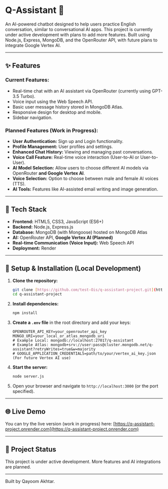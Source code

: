 # Q-Assistant 🤖

An AI-powered chatbot designed to help users practice English conversation, similar to conversational AI apps. This project is currently under active development with plans to add more features. Built using Node.js, Express, MongoDB, and the OpenRouter API, with future plans to integrate Google Vertex AI.

---
## ✨ Features

### Current Features:
* Real-time chat with an AI assistant via OpenRouter (currently using GPT-3.5 Turbo).
* Voice input using the Web Speech API.
* Basic user message history stored in MongoDB Atlas.
* Responsive design for desktop and mobile.
* Sidebar navigation.

### Planned Features (Work in Progress):
* **User Authentication:** Sign up and Login functionality.
* **Profile Management:** User profiles and settings.
* **Enhanced Chat History:** Viewing and managing past conversations.
* **Voice Call Feature:** Real-time voice interaction (User-to-AI or User-to-User).
* **AI Model Selection:** Allow users to choose different AI models via OpenRouter **and Google Vertex AI**.
* **Voice Selection:** Option to choose between male and female AI voices (TTS).
* **AI Tools:** Features like AI-assisted email writing and image generation.

---
## 🚀 Tech Stack

* **Frontend:** HTML5, CSS3, JavaScript (ES6+)
* **Backend:** Node.js, Express.js
* **Database:** MongoDB (with Mongoose) hosted on MongoDB Atlas
* **AI:** OpenRouter API, **Google Vertex AI (Planned)**
* **Real-time Communication (Voice Input):** Web Speech API
* **Deployment:** Render

---
## 🔧 Setup & Installation (Local Development)

1.  **Clone the repository:**
    ```bash
    git clone [https://github.com/test-Ois/q-assistant-project.git](https://github.com/test-Ois/q-assistant-project.git)
    cd q-assistant-project
    ```
2.  **Install dependencies:**
    ```bash
    npm install
    ```
3.  **Create a `.env` file** in the root directory and add your keys:
    ```env
    OPENROUTER_API_KEY=your_openrouter_api_key
    MONGO_URI=your_local_or_atlas_mongodb_uri 
    # Example Local: mongodb://localhost:27017/q-assistant
    # Example Atlas: mongodb+srv://user:pass@cluster.mongodb.net/q-assistant?retryWrites=true&w=majority
    # GOOGLE_APPLICATION_CREDENTIALS=path/to/your/vertex_ai_key.json (For future Vertex AI use)
    ```
4.  **Start the server:**
    ```bash
    node server.js
    ```
5.  Open your browser and navigate to `http://localhost:3000` (or the port specified).

---
## 🌐 Live Demo

You can try the live version (work in progress) here:
[https://q-assistant-project.onrender.com](https://q-assistant-project.onrender.com)

---
## 🚧 Project Status

This project is under active development. More features and AI integrations are planned.

---

Built by Qayoom Akhtar.